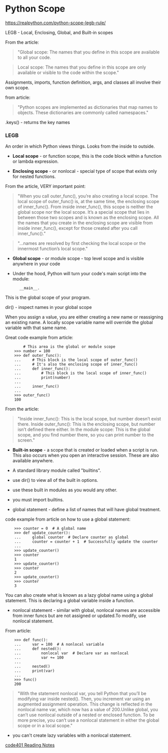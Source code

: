 # Python Scope

https://realpython.com/python-scope-legb-rule/

LEGB - Local, Enclosing, Global, and Built-in scopes

From the article:
> "Global scope: The names that you define in this scope are available to all your code.

> Local scope: The names that you define in this scope are only available or visible to the code within the scope."

Assignments, imports, function definition, args, and classes all involve their own scope.

from article:

> "Python scopes are implemented as dictionaries that map names to objects. These dictionaries are commonly called namespaces."

.keys() - returns the key names

### LEGB

An order in which Python views things. Looks from the inside to outside.

- **Local scope** - or function scope, this is the code block within a function or lambda expression.

- **Enclosing scope** - or nonlocal - special type of scope that exists only for nested functions.

From the article, VERY important point:
> "When you call outer_func(), you’re also creating a local scope. The local scope of outer_func() is, at the same time, the enclosing scope of inner_func(). From inside inner_func(), this scope is neither the global scope nor the local scope. It’s a special scope that lies in between those two scopes and is known as the enclosing scope. All the names that you create in the enclosing scope are visible from inside inner_func(), except for those created after you call inner_func()."

> "...names are resolved by first checking the local scope or the innermost function’s local scope."

- **Global scope** - or module scope - top level scope and is visible anywhere in your code

- Under the hood, Python will turn your code's main script into the module:

         __main__. 


This is the global scope of your program.

dir() - inspect names in your global scope

When you assign a value, you are either creating a new name or reassigning an existing name. A locally scope variable name will override the global variable with that same name.

Great code example from article:

            # This area is the global or module scope
        >>> number = 100
        >>> def outer_func():
        ...     # This block is the local scope of outer_func()
        ...     # It's also the enclosing scope of inner_func()
        ...     def inner_func():
        ...         # This block is the local scope of inner_func()
        ...         print(number)
        ...
        ...     inner_func()
        ...
        >>> outer_func()
        100

From the article:

> "Inside inner_func(): This is the local scope, but number doesn’t exist there.
> Inside outer_func(): This is the enclosing scope, but number isn’t defined there either.
> In the module scope: This is the global scope, and you find number there, so you can print number to the screen."


- **Built-in scope** - a scope that is created or loaded when a script is run. This also occurs when you open an interactive session. These are also available anywhere.

- A standard library module called "builtins".

- use dir() to view all of the built in options.

- use these built in modules as you would any other.

- you must import builtins.

- global statement - define a list of names that will have global treatment.

code example from article on how to use a global statement:

        >>> counter = 0  # A global name
        >>> def update_counter():
        ...     global counter  # Declare counter as global
        ...     counter = counter + 1  # Successfully update the counter
        ...
        >>> update_counter()
        >>> counter
        1
        >>> update_counter()
        >>> counter
        2
        >>> update_counter()
        >>> counter
        3

You can also create what is known as a lazy global name using a global statement. This is declaring a global variable inside a function. 

- nonlocal statement - similar with global, nonlocal names are accessible from inner funcs but are not assigned or updated.To modify, use nonlocal statement.

From article:

        >>> def func():
        ...     var = 100  # A nonlocal variable
        ...     def nested():
        ...         nonlocal var  # Declare var as nonlocal
        ...         var += 100
        ...
        ...     nested()
        ...     print(var)
        ...
        >>> func()
        200

> "With the statement nonlocal var, you tell Python that you’ll be modifying var inside nested(). Then, you increment var using an augmented assignment operation. This change is reflected in the nonlocal name var, which now has a value of 200.Unlike global, you can’t use nonlocal outside of a nested or enclosed function. To be more precise, you can’t use a nonlocal statement in either the global scope or in a local scope."

- you can't create lazy variables with a nonlocal statement.

[code401 Reading Notes](/401Python/code401Table.md)